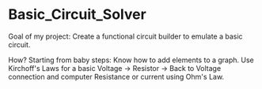 # Basic_Circuit_Solver
Goal of my project:
  Create a functional circuit builder to emulate a basic circuit.

How?
  Starting from baby steps:
  Know how to add elements to a graph.
  Use Kirchoff's Laws for a basic Voltage -> Resistor -> Back to Voltage connection and computer Resistance or current using Ohm's Law.
  
